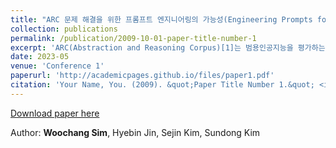 ```yaml
---
title: "ARC 문제 해결을 위한 프롬프트 엔지니어링의 가능성(Engineering Prompts for the ARC Challenge)"
collection: publications
permalink: /publication/2009-10-01-paper-title-number-1
excerpt: 'ARC(Abstraction and Reasoning Corpus)[1]는 범용인공지능을 평가하는 중요한 벤치마크 데이터셋이 다. 하지만 ARC 벤치마크 데이터셋에서 좋은 성능을 보여주는 연구가 지금까지 나오지 못하고 있다. 본 논문에서는 사전 학습된 대규모 언어 모델과 프롬프트 엔지니어링을 활용한 범용인공지능 개발의 가능성 을 확인해 보고자 했다. 실험 결과, 객체 유형의 문제에 대해서는 정확도가 낮았으나 그 외의 유형에서 는 정확도가 높았다. 또한 객체 유형 문제에서 적절한 프롬프트 엔지니어링 방법을 적용했을 때 정확도 가 향상되었으며, 이를 통해 프롬프트 엔지니어링의 가능성을 확인해 볼 수 있었다. 향후 연구에서는 이 런 점을 보완하기 위해 객체와 객체 간의 관계, 객체의 움직임, 문제 유형 등을 추가한 다양한 프롬프트 엔지니어링 방법을 사용한다면 성능이 개선될 것으로 예상된다.'
date: 2023-05
venue: 'Conference 1'
paperurl: 'http://academicpages.github.io/files/paper1.pdf'
citation: 'Your Name, You. (2009). &quot;Paper Title Number 1.&quot; <i>Journal 1</i>. 1(1).'
---
```

[Download paper here](http://academicpages.github.io/files/Engineering_Prompts_for_the_ARC_Challenge.pdf)

Author: <b>Woochang Sim</b>, Hyebin Jin, Sejin Kim, Sundong Kim